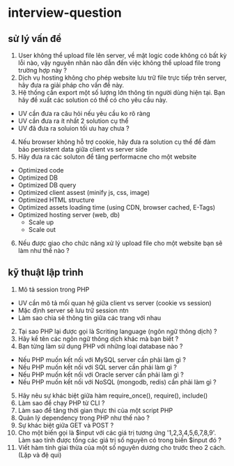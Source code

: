 # interview-question

## sử lý vấn đề
1. User không thể upload file lên server, về mặt logic code không có bất kỳ lỗi nào, vậy nguyên nhân nào dẫn đến việc không thể upload file trong trường hợp này ?
2. Dịch vụ hosting không cho phép website lưu trữ file trực tiếp trên server, hãy đưa ra giải pháp cho vấn đề này.
3. Hệ thống cần export một số lượng lớn thông tin người dùng hiện tại. Bạn hãy đề xuất các solution có thể có cho yêu cầu này.
  + UV cần đưa ra câu hỏi nếu yêu cầu ko rõ ràng
  + UV cần đưa ra ít nhất 2 solution cụ thể
  + UV đã đưa ra soluion tối ưu hay chưa ?
4. Nếu browser không hỗ trợ cookie, hãy đưa ra solution cụ thể để đảm bảo persistent data giữa client vs server side
5. Hãy đưa ra các soluton để tăng performacne cho một website
  + Optimized code
  + Optimized DB 
  + Optimized DB query
  + Optimized client assest (minify js, css, image)
  + Optimized HTML structure
  + Optimized assets loading time (using CDN, browser cached, E-Tags)
  + Optimized hosting server (web, db)
    - Scale up
    - Scale out
6. Nếu được giao cho chức năng xử lý upload file cho một website bạn sẽ làm như thế nào ?

## kỹ thuật lập trình
1. Mô tả session trong PHP
  + UV cần mô tả mối quan hệ giữa client vs server (cookie vs session)
  + Mặc định server sẽ lưu trữ session ntn
  + Làm sao chia sẽ thông tin giữa các trang với nhau
2. Tại sao PHP lại được gọi là Scriting language (ngôn ngữ thông dịch) ?
3. Hãy kể tên các ngôn ngữ thông dịch khác mà bạn biết ?
4. Bạn từng làm sử dụng PHP với những loại database nào ?
  - Nếu PHP muốn kết nối với MySQL server cần phải làm gì ?
  - Nếu PHP muốn kết nối với SQL server cần phải làm gì ?
  - Nếu PHP muốn kết nối với Oracle server cần phải làm gì ?
  - Nếu PHP muốn kết nối với NoSQL (mongodb, redis) cần phải làm gì ?
5. Hãy nêu sự khác biệt giữa hàm require_once(), require(), include()
6. Làm sao để chạy PHP từ CLI ? 
7. Làm sao để tăng thời gian thực thi của một script PHP
8. Quản lý dependency trong PHP như thế nào ?
9. Sự khác biệt giữa GET và POST ?
10. Cho một biến gọi là $input với các giá trị tương ứng '1,2,3,4,5,6,7,8,9'. Làm sao tính được tổng các giá trị số nguyên có trong biến $input đó ?
11. Viết hàm tính giai thừa của một số nguyên dương cho trước theo 2 cách. (Lặp và đệ qui)
